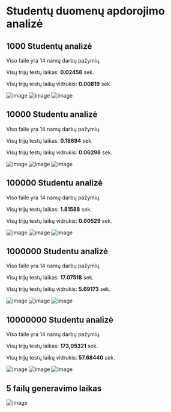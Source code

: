 # Studentų duomenų apdorojimo analizė

## 1000 Studentų analizė

Viso faile yra 14 namų darbų pažymių.

Visų trijų testų laikas: **0.02458** sek.

Visų trijų testų laikų vidrukis: **0.00819** sek.

![image](https://raw.githubusercontent.com/Nerius123/OOP/refs/heads/v0.4/1000/Screenshot%202025-03-14%20141016.png)
![image](https://raw.githubusercontent.com/Nerius123/OOP/refs/heads/v0.4/1000/Screenshot%202025-03-14%20141051.png)
![image](https://raw.githubusercontent.com/Nerius123/OOP/refs/heads/v0.4/1000/Screenshot%202025-03-14%20141111.png)

## 10000 Studentu analizė

Viso faile yra 14 namų darbų pažymių.

Visų trijų testų laikas: **0.18894** sek.

Visų trijų testų laikų vidrukis: **0.06298** sek.

![image](https://raw.githubusercontent.com/Nerius123/OOP/refs/heads/v0.4/10000/Screenshot%202025-03-14%20141139.png)
![image](https://raw.githubusercontent.com/Nerius123/OOP/refs/heads/v0.4/10000/Screenshot%202025-03-14%20141204.png)
![image](https://raw.githubusercontent.com/Nerius123/OOP/refs/heads/v0.4/10000/Screenshot%202025-03-14%20141219.png)

## 100000 Studentu analizė

Viso faile yra 14 namų darbų pažymių.

Visų trijų testų laikas: **1.81588** sek.

Visų trijų testų laikų vidrukis: **0.60529** sek.

![image](https://raw.githubusercontent.com/Nerius123/OOP/refs/heads/v0.4/100000/Screenshot%202025-03-14%20141255.png)
![image](https://raw.githubusercontent.com/Nerius123/OOP/refs/heads/v0.4/100000/Screenshot%202025-03-14%20141313.png)
![image](https://raw.githubusercontent.com/Nerius123/OOP/refs/heads/v0.4/100000/Screenshot%202025-03-14%20141331.png)

## 1000000 Studentu analizė

Viso faile yra 14 namų darbų pažymių.

Visų trijų testų laikas: **17.07518** sek.

Visų trijų testų laikų vidrukis: **5.69173** sek.

![image](https://raw.githubusercontent.com/Nerius123/OOP/refs/heads/v0.4/1000000/Screenshot%202025-03-14%20141356.png)
![image](https://raw.githubusercontent.com/Nerius123/OOP/refs/heads/v0.4/1000000/Screenshot%202025-03-14%20141421.png)
![image](https://raw.githubusercontent.com/Nerius123/OOP/refs/heads/v0.4/1000000/Screenshot%202025-03-14%20141443.png)

## 10000000 Studentu analizė

Viso faile yra 14 namų darbų pažymių.

Visų trijų testų laikas: **173,05321** sek.

Visų trijų testų laikų vidrukis: **57.68440** sek.

![image](https://raw.githubusercontent.com/Nerius123/OOP/refs/heads/v0.4/10000000/Screenshot%202025-03-14%20141610.png)
![image](https://raw.githubusercontent.com/Nerius123/OOP/refs/heads/v0.4/10000000/Screenshot%202025-03-14%20141732.png)
![image](https://raw.githubusercontent.com/Nerius123/OOP/refs/heads/v0.4/10000000/Screenshot%202025-03-14%20141849.png)

## 5 failų generavimo laikas

![image](https://raw.githubusercontent.com/Nerius123/OOP/refs/heads/v0.4/Bendras/Screenshot%202025-03-07%20000236.png)